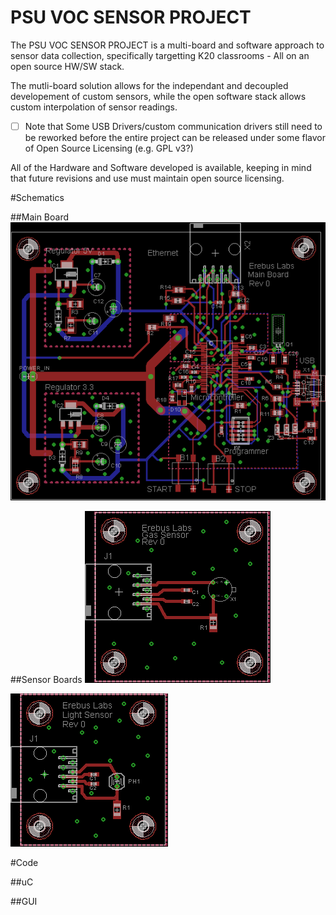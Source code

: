 PSU VOC SENSOR PROJECT
==============

The PSU VOC SENSOR PROJECT is a multi-board and software approach to sensor data collection, specifically targetting K20 classrooms - All on an open source HW/SW stack.

The mutli-board solution allows for the independant and decoupled developement of custom sensors, while the open software stack allows custom interpolation of sensor readings. 

- [ ] Note that Some USB Drivers/custom communication drivers still need to be reworked before the entire project can be released under some flavor of Open Source Licensing (e.g. GPL v3?)

All of the Hardware and Software developed is available, keeping in mind that future revisions and use must maintain open source licensing.

#Schematics

##Main Board
![Main Board](/Schematics/LDO/LDO_Layout.png?raw=true "Main Board Schematic")

##Sensor Boards
![Gas Sensor](/Schematics/Gas_Sensor/Gas_Sensor_layout.png?raw=true "Gas Sensor Schematic")

![Light Sensor](/Schematics/Ligth_Sensor/Light_Sensor_Layout.png?raw=true "Light Sensor Schematic")

#Code

##uC 

##GUI
